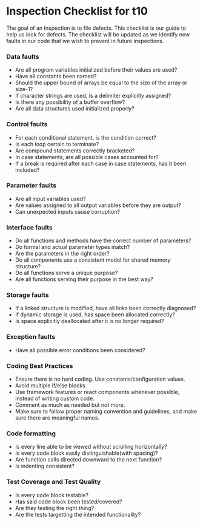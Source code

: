 
# Inspection Checklist for t10

The goal of an Inspection is to file defects.
This checklist is our guide to help us look for defects.
The checklist will be updated as we identify new faults in our code that we wish to prevent in future inspections.


### Data faults
* Are all program variables initialized before their values are used?
* Have all constants been named?
* Should the upper bound of arrays be equal to the size of the array or size-1?
* If character strings are used, is a delimiter explicitly assigned?
* Is there any possibility of a buffer overflow?
* Are all data structures used initialized properly?

### Control faults
* For each conditional statement, is the condition correct?
* Is each loop certain to terminate?
* Are compound statements correctly bracketed?
* In case statements, are all possible cases accounted for?
* If a break is required after each case in case statements, has it been included?

### Parameter faults
* Are all input variables used?
* Are values assigned to all output variables before they are output?
* Can unexpected inputs cause corruption?

### Interface faults
* Do all functions and methods have the correct number of parameters?
* Do formal and actual parameter types match?
* Are the parameters in the right order?
* Do all components use a consistent model for shared memory structure?
* Do all functions serve a unique purpose?
* Are all functions serving their purpose in the best way?

### Storage faults
* If a linked structure is modified, have all links been correctly diagnosed?
* If dynamic storage is used, has space been allocated correctly?
* Is space explicitly deallocated after it is no longer required?

### Exception faults
* Have all possible error conditions been considered?

### Coding Best Practices
* Ensure there is no hard coding. Use constants/configuration values.
* Avoid multiple if/else blocks.
* Use framework features or react components whenever possible, instead of writing custom code.
* Comment as much as needed but not more. 
* Make sure to follow proper naming convention and guidelines, and make sure there are meaningful names.

### Code formatting
* Is every line able to be viewed without scrolling horizontally?
* Is every code block easily distinguishable(with spacing)?
* Are function calls directed downward to the next function?
* Is indenting consistent?

### Test Coverage and Test Quality
* Is every code block testable?
* Has said code block been tested/covered?
* Are they testing the right thing?
* Are the tests targetting the intended functionality?
